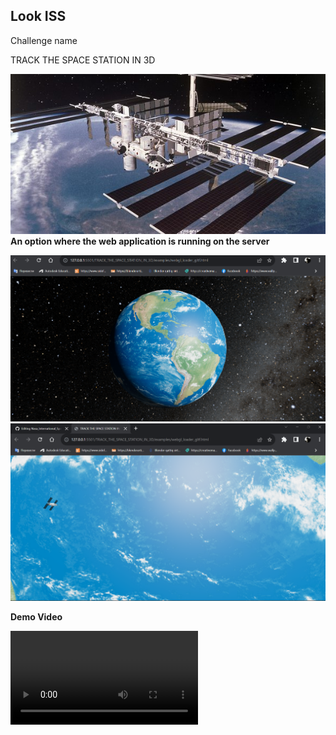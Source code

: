 <h2>Look ISS</h2>

<p>Challenge name</p>
<p>TRACK THE SPACE STATION IN 3D</p>
<img src="/TRACK_THE_SPACE_STATION_IN_3D/git_img/issjpg.jpg" alt="">
</br>
<b>An option where the web application is running on the server</b>
<p></p>
<img src="/TRACK_THE_SPACE_STATION_IN_3D/git_img/site_img.png" alt="">
<img src="/TRACK_THE_SPACE_STATION_IN_3D/git_img/site_img_2.png" alt="">

<b>Demo Video</b>

<video src="TRACK_THE_SPACE_STATION_IN_3D/git_video/iss0001-0946.mp4"></video>
